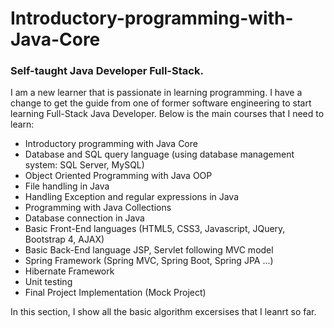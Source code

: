 # Introductory-programming-with-Java-Core
### Self-taught Java Developer Full-Stack.

I am a new learner that is passionate in learning programming. I have a change to get the guide from one of former software engineering to start learning Full-Stack Java Developer. 
Below is the main courses that I need to learn: 
- Introductory programming with Java Core
- Database and SQL query language (using database management system: SQL Server, MySQL)
- Object Oriented Programming with Java OOP
- File handling in Java
- Handling Exception and regular expressions in Java
- Programming with Java Collections
- Database connection in Java
- Basic Front-End languages (HTML5, CSS3, Javascript, JQuery, Bootstrap 4, AJAX)
- Basic Back-End language JSP, Servlet following MVC model
- Spring Framework (Spring MVC, Spring Boot, Spring JPA ...)
- Hibernate Framework
- Unit testing
- Final Project Implementation (Mock Project)

In this section, I show all the basic algorithm excersises that I leanrt so far. 
